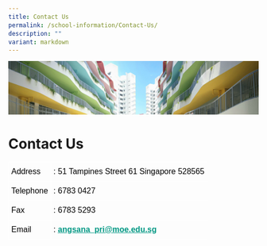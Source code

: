 ```yaml
---
title: Contact Us
permalink: /school-information/Contact-Us/
description: ""
variant: markdown
---
```

![](/images/SchoolInformation.jpg)

Contact Us
==========

<style type="text/css">
.tg  {border-collapse:collapse;border-spacing:0;}
.tg td{border-color:black;border-style:solid;border-width:1px;font-family:Arial, sans-serif;font-size:14px;
  overflow:hidden;padding:10px 5px;word-break:normal;}
.tg th{border-color:black;border-style:solid;border-width:1px;font-family:Arial, sans-serif;font-size:14px;
  font-weight:normal;overflow:hidden;padding:10px 5px;word-break:normal;}
.tg .tg-czno{border-color:#ffffff;font-size:16px;text-align:left;vertical-align:top}
</style>
<table class="tg">
<thead>
  <tr>
    <th class="tg-czno"><span style="font-weight:400;color:#000">Address</span></th>
    <th class="tg-czno"><span style="font-weight:400;color:#000">: 51 Tampines Street 61 Singapore 528565</span></th>
  </tr>
</thead>
<tbody>
  <tr>
    <td class="tg-czno"><span style="font-weight:400;color:#000">Telephone</span></td>
    <td class="tg-czno"><span style="font-weight:400;color:#000">: 6783 0427</span></td>
  </tr>
  <tr>
    <td class="tg-czno"><span style="font-weight:400;color:#000">Fax</span></td>
    <td class="tg-czno"><span style="font-weight:400;color:#000">: 6783 5293</span></td>
  </tr>
  <tr>
    <td class="tg-czno"><span style="font-weight:400;color:#000">Email</span></td>
    <td class="tg-czno"><span style="font-weight:400;color:#000">:</span> <a href="mailto:angsana_pri@moe.edu.sg"><span style="font-weight:600;text-decoration:underline;color:#009783">angsana_pri@moe.edu.sg</span></a></td>
  </tr>
</tbody>
</table>